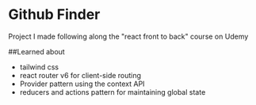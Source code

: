 # Github Finder

Project I made following along the "react front to back" course on Udemy

##Learned about 
- tailwind css 
- react router v6 for client-side routing
- Provider pattern using the context API
- reducers and actions pattern for maintaining global state
